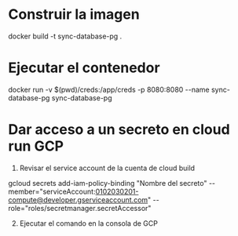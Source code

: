 # Construir la imagen
docker build -t sync-database-pg .

# Ejecutar el contenedor
docker run -v $(pwd)/creds:/app/creds -p 8080:8080 --name sync-database-pg  sync-database-pg


# Dar acceso a un secreto en cloud run GCP

1. Revisar el service account de la cuenta de cloud build

gcloud secrets add-iam-policy-binding "Nombre del secreto"   --member="serviceAccount:0102030201-compute@developer.gserviceaccount.com"   --role="roles/secretmanager.secretAccessor"

2. Ejecutar el comando en la consola de GCP
